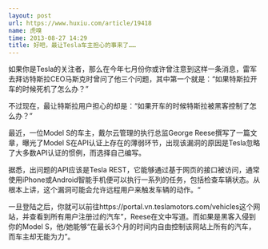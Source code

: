 ```yaml
---
layout: post
url: https://www.huxiu.com/article/19418
name: 虎嗅
time: 2013-08-27 14:29
title: 好吧，最让Tesla车主担心的事来了……
---
```

如果你是Tesla的关注者，那么在今年七月份你或许曾注意到这样一条消息，雷军去拜访特斯拉CEO马斯克时曾问了他三个问题，其中第一个就是：“如果特斯拉开车的时候死机了怎么办？”

不过现在，最让特斯拉用户担心的却是：“如果开车的时候特斯拉被黑客控制了怎么办？”

最近，一位Model S的车主，戴尔云管理的执行总监George Reese撰写了一篇文章，曝光了Model S在API认证上存在的薄弱环节，出现该漏洞的原因是Tesla忽略了大多数API认证的惯例，而选择自己编写。

据悉，出问题的API应该是Tesla REST，它能够通过基于网页的接口被访问，通常使用iPhone或Android智能手机便可以执行一系列的任务，包括检查车辆状态。从根本上讲，这个漏洞可能会允许远程用户来触发车辆的动作。“

一旦登陆之后，你就可以前往https://portal.vn.teslamotors.com/vehicles这个网站，并查看到所有用户注册过的汽车”，Reese在文中写道。而如果是黑客入侵到你的Model S，他/她能够“在最长3个月的时间内自由控制该网站上所有的汽车，而车主却无能为力”。


